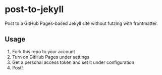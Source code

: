 # post-to-jekyll

Post to a GitHub Pages-based Jekyll site without futzing with frontmatter.

## Usage

1. Fork this repo to your account
2. Turn on GitHub Pages under settings
3. Get a personal access token and set it under configuration
4. Post!
